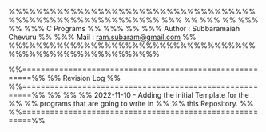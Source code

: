 %%%%%%%%%%%%%%%%%%%%%%%%%%%%%%%%%%%%%%%%%%%%%%%%%%%%%%%%%%
%%% 							%%
%%%							%%
%%%							%%
%%%		   C Programs				%%
%%%							%%
%%%  Author : Subbaramaiah Chevuru			%%
%%%  Mail   : ram.subaram@gmail.com			%%
%%%%%%%%%%%%%%%%%%%%%%%%%%%%%%%%%%%%%%%%%%%%%%%%%%%%%%%%%%


%%========================================================%%
%%                  Revision Log                          %%
%%========================================================%%
%%                                                        %%
%% 2022-11-10    -  Adding the initial Template for the   %%
%%                  programs that are going to write in   %%
%%                  this Repository.                      %%
%%========================================================%%
